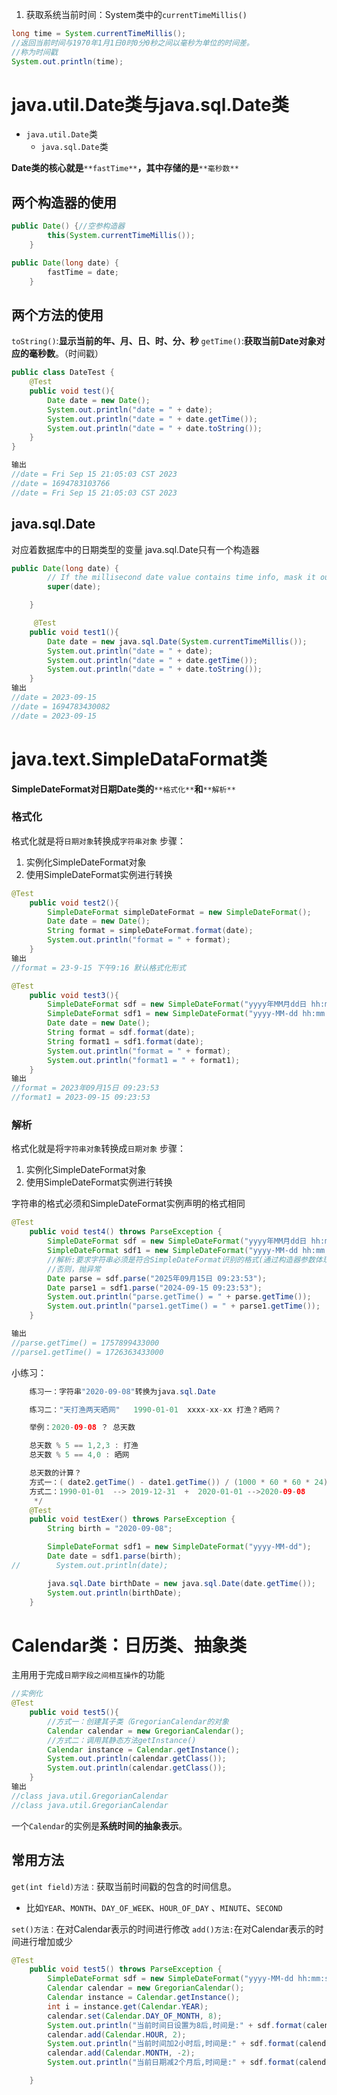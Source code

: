 1. 获取系统当前时间：System类中的`currentTimeMillis()`
```java
long time = System.currentTimeMillis();
//返回当前时间与1970年1月1日0时0分0秒之间以毫秒为单位的时间差。
//称为时间戳
System.out.println(time);
```

# java.util.Date类与java.sql.Date类

- `java.util.Date`类
   - `java.sql.Date`类

**Date类的核心就是**`**fastTime**`**，其中存储的是**`**毫秒数**`
## 两个构造器的使用
```java
public Date() {//空参构造器
        this(System.currentTimeMillis());
    }

public Date(long date) {
        fastTime = date;
    }
```
## 两个方法的使用
`toString()`:**显示当前的年、月、日、时、分、秒**
`getTime()`:**获取当前Date对象对应的毫秒数**。（时间戳）
```java
public class DateTest {
    @Test
    public void test(){
        Date date = new Date();
        System.out.println("date = " + date);
        System.out.println("date = " + date.getTime());
        System.out.println("date = " + date.toString());
    }
}

输出
//date = Fri Sep 15 21:05:03 CST 2023
//date = 1694783103766
//date = Fri Sep 15 21:05:03 CST 2023
```
## java.sql.Date
对应着数据库中的日期类型的变量
java.sql.Date只有一个构造器
```java
public Date(long date) {
        // If the millisecond date value contains time info, mask it out.
        super(date);

    }
```
```java
     @Test
    public void test1(){
        Date date = new java.sql.Date(System.currentTimeMillis());
        System.out.println("date = " + date);
        System.out.println("date = " + date.getTime());
        System.out.println("date = " + date.toString());
    }
输出
//date = 2023-09-15
//date = 1694783430082
//date = 2023-09-15
```
# java.text.SimpleDataFormat类
**SimpleDateFormat对日期Date类的**`**格式化**`**和**`**解析**`
### 格式化
格式化就是将`日期对象`转换成`字符串对象`
步骤：

1. 实例化SimpleDateFormat对象
2. 使用SimpleDateFormat实例进行转换
```java
@Test
    public void test2(){
        SimpleDateFormat simpleDateFormat = new SimpleDateFormat();
        Date date = new Date();
        String format = simpleDateFormat.format(date);
        System.out.println("format = " + format);
    }
输出
//format = 23-9-15 下午9:16 默认格式化形式

@Test
    public void test3(){
        SimpleDateFormat sdf = new SimpleDateFormat("yyyy年MM月dd日 hh:mm:ss");
        SimpleDateFormat sdf1 = new SimpleDateFormat("yyyy-MM-dd hh:mm:ss");
        Date date = new Date();
        String format = sdf.format(date);
        String format1 = sdf1.format(date);
        System.out.println("format = " + format);
        System.out.println("format1 = " + format1);
    }
输出
//format = 2023年09月15日 09:23:53
//format1 = 2023-09-15 09:23:53
```
### 解析
格式化就是将`字符串对象`转换成`日期对象`
步骤：

1. 实例化SimpleDateFormat对象
2. 使用SimpleDateFormat实例进行转换

字符串的格式必须和SimpleDateFormat实例声明的格式相同
```java
@Test
    public void test4() throws ParseException {
        SimpleDateFormat sdf = new SimpleDateFormat("yyyy年MM月dd日 hh:mm:ss");
        SimpleDateFormat sdf1 = new SimpleDateFormat("yyyy-MM-dd hh:mm:ss");
		//解析:要求字符串必须是符合SimpleDateFormat识别的格式(通过构造器参数体现),
        //否则，抛异常
        Date parse = sdf.parse("2025年09月15日 09:23:53");
        Date parse1 = sdf1.parse("2024-09-15 09:23:53");
        System.out.println("parse.getTime() = " + parse.getTime());
        System.out.println("parse1.getTime() = " + parse1.getTime());
    }

输出
//parse.getTime() = 1757899433000
//parse1.getTime() = 1726363433000
```


小练习：
```java
    练习一：字符串"2020-09-08"转换为java.sql.Date

    练习二："天打渔两天晒网"   1990-01-01  xxxx-xx-xx 打渔？晒网？

    举例：2020-09-08 ？ 总天数

    总天数 % 5 == 1,2,3 : 打渔
    总天数 % 5 == 4,0 : 晒网

    总天数的计算？
    方式一：( date2.getTime() - date1.getTime()) / (1000 * 60 * 60 * 24) + 1
    方式二：1990-01-01  --> 2019-12-31  +  2020-01-01 -->2020-09-08
     */
    @Test
    public void testExer() throws ParseException {
        String birth = "2020-09-08";

        SimpleDateFormat sdf1 = new SimpleDateFormat("yyyy-MM-dd");
        Date date = sdf1.parse(birth);
//        System.out.println(date);

        java.sql.Date birthDate = new java.sql.Date(date.getTime());
        System.out.println(birthDate);
    }
```

# Calendar类：日历类、抽象类
主用用于完成`日期字段之间相互操作`的功能 
```java
//实例化
@Test
    public void test5(){
    	//方式一：创建其子类（GregorianCalendar的对象
    	Calendar calendar = new GregorianCalendar();
        //方式二：调用其静态方法getInstance()
        Calendar instance = Calendar.getInstance();
    	System.out.println(calendar.getClass());
    	System.out.println(calendar.getClass());
    }
输出
//class java.util.GregorianCalendar
//class java.util.GregorianCalendar
```
 一个`Calendar`的实例是**系统时间的抽象表示**。
## 常用方法
`get(int field)方法：`获取当前时间戳的包含的时间信息。

- 比如`YEAR`、`MONTH`、`DAY_OF_WEEK`、`HOUR_OF_DAY` 、`MINUTE`、`SECOND ` 

`set()方法：`在对Calendar表示的时间进行修改
`add()方法:`在对Calendar表示的时间进行增加或少
```java
@Test
    public void test5() throws ParseException {
        SimpleDateFormat sdf = new SimpleDateFormat("yyyy-MM-dd hh:mm:ss");
        Calendar calendar = new GregorianCalendar();
        Calendar instance = Calendar.getInstance();
        int i = instance.get(Calendar.YEAR);
        calendar.set(Calendar.DAY_OF_MONTH, 8);
        System.out.println("当前时间日设置为8后,时间是:" + sdf.format(calendar.getTime()));
        calendar.add(Calendar.HOUR, 2);
        System.out.println("当前时间加2小时后,时间是:" + sdf.format(calendar.getTime()));
        calendar.add(Calendar.MONTH, -2);
        System.out.println("当前日期减2个月后,时间是:" + sdf.format(calendar.getTime()));

    }

```





